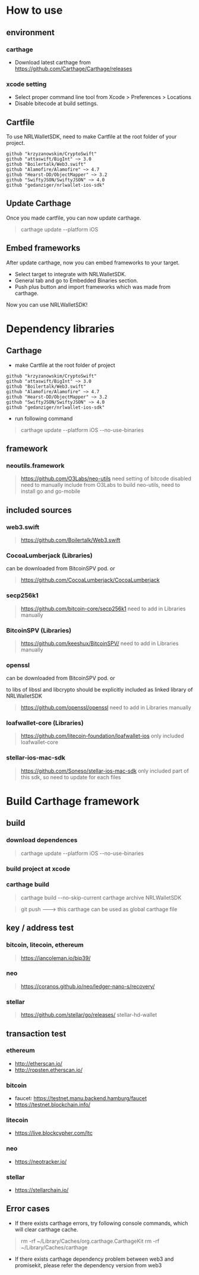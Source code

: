 # How to use

## environment
### carthage
* Download latest carthage from https://github.com/Carthage/Carthage/releases
### xcode setting
* Select proper command line tool from Xcode > Preferences > Locations 
* Disable bitecode at build settings.

## Cartfile
To use NRLWalletSDK, need to make Cartfile at the root folder of your project.

```
github "krzyzanowskim/CryptoSwift"
github "attaswift/BigInt" ~> 3.0
github "Boilertalk/Web3.swift"
github "Alamofire/Alamofire" ~> 4.7
github "Hearst-DD/ObjectMapper" ~> 3.2
github "SwiftyJSON/SwiftyJSON" ~> 4.0
github "gedanziger/nrlwallet-ios-sdk"
```
## Update Carthage
Once you made cartfile, you can now update carthage.
>carthage update --platform iOS 

## Embed frameworks
After update carthage, now you can embed frameworks to your target.

* Select target to integrate with NRLWalletSDK.
* General tab and go to Embedded Binaries section.
* Push plus button and import frameworks which was made from carthage.

Now you can use NRLWalletSDK!


# Dependency libraries

## Carthage

* make Cartfile at the root folder of project
```
github "krzyzanowskim/CryptoSwift"
github "attaswift/BigInt" ~> 3.0
github "Boilertalk/Web3.swift"
github "Alamofire/Alamofire" ~> 4.7
github "Hearst-DD/ObjectMapper" ~> 3.2
github "SwiftyJSON/SwiftyJSON" ~> 4.0
github "gedanziger/nrlwallet-ios-sdk"
```
* run following command 
>carthage update --platform iOS --no-use-binaries

## framework
### neoutils.framework
>https://github.com/O3Labs/neo-utils
>need setting of bitcode disabled
>need to manually include from O3Labs
>to build neo-utils, need to install go and go-mobile


## included sources

### web3.swift

>https://github.com/Boilertalk/Web3.swift

### CocoaLumberjack (Libraries)

can be downloaded from BitcoinSPV pod. or 

>https://github.com/CocoaLumberjack/CocoaLumberjack

### secp256k1
>https://github.com/bitcoin-core/secp256k1
>need to add in Libraries manually

### BitcoinSPV (Libraries)
>https://github.com/keeshux/BitcoinSPV/
>need to add in Libraries manually

### openssl

can be downloaded from BitcoinSPV pod. or 

to libs of libssl and libcrypto should be explicitly included as linked library of NRLWalletSDK

>https://github.com/openssl/openssl
>need to add in Libraries manually

### loafwallet-core (Libraries)
>https://github.com/litecoin-foundation/loafwallet-ios
>only included loafwallet-core

### stellar-ios-mac-sdk
>https://github.com/Soneso/stellar-ios-mac-sdk
>only included part of this sdk, so need to update for each files


# Build Carthage framework

## build

### download dependences
>carthage update --platform iOS --no-use-binaries

### build project at xcode

### carthage build
>carthage build --no-skip-current
>carthage archive NRLWalletSDK

>git push   ---> this carthage can be used as global carthage file

## key / address test
### bitcoin, litecoin, ethereum
>https://iancoleman.io/bip39/

### neo
>https://coranos.github.io/neo/ledger-nano-s/recovery/

### stellar
>https://github.com/stellar/go/releases/  stellar-hd-wallet

## transaction test

### ethereum
* http://etherscan.io/
* http://ropsten.etherscan.io/

### bitcoin
* faucet: https://testnet.manu.backend.hamburg/faucet
* https://testnet.blockchain.info/

### litecoin
* https://live.blockcypher.com/ltc

### neo
* https://neotracker.io/

### stellar
* https://stellarchain.io/


## Error cases
* If there exists carthage errors, try following console commands, which will clear carthage cache.

> rm -rf ~/Library/Caches/org.carthage.CarthageKit 
> rm -rf ~/Library/Caches/carthage

* If there exists carthage dependency problem between web3 and promisekit, please refer the dependency version from web3

